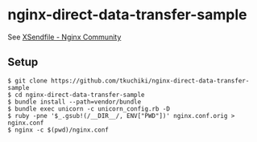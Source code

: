 nginx-direct-data-transfer-sample
=================================

See [XSendfile - Nginx Community](http://wiki.nginx.org/XSendfile)

## Setup

~~~~
$ git clone https://github.com/tkuchiki/nginx-direct-data-transfer-sample
$ cd nginx-direct-data-transfer-sample
$ bundle install --path=vendor/bundle
$ bundle exec unicorn -c unicorn_config.rb -D
$ ruby -pne '$_.gsub!(/__DIR__/, ENV["PWD"])' nginx.conf.orig > nginx.conf
$ nginx -c $(pwd)/nginx.conf
~~~~

